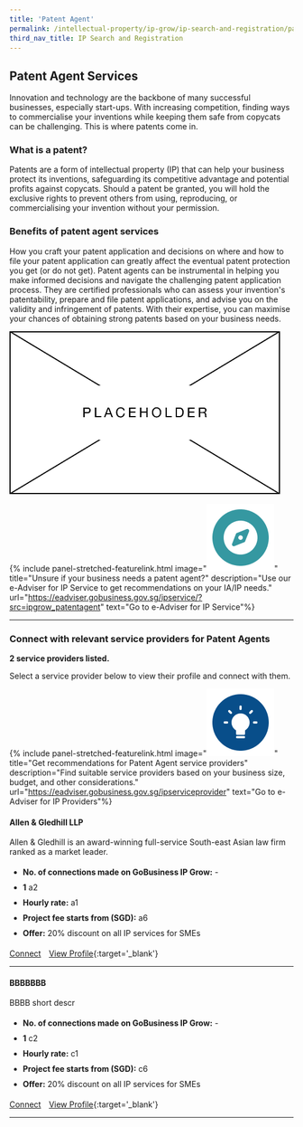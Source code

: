 ```yaml
---
title: 'Patent Agent'
permalink: /intellectual-property/ip-grow/ip-search-and-registration/patent-agent/
third_nav_title: IP Search and Registration
---
```


## Patent Agent Services

Innovation and technology are the backbone of many successful businesses, especially start-ups. With increasing competition, finding ways to commercialise your inventions while keeping them safe from copycats can be challenging. This is where patents come in. 

### What is a patent?

Patents are a form of intellectual property (IP) that can help your business protect its inventions, safeguarding its competitive advantage and potential profits against copycats. Should a patent be granted, you will hold the exclusive rights to prevent others from using, reproducing, or commercialising your invention without your permission.

### Benefits of patent agent services

How you craft your patent application and decisions on where and how to file your patent application can greatly affect the eventual patent protection you get (or do not get). 
Patent agents can be instrumental in helping you make informed decisions and navigate the challenging patent application process. They are certified professionals who can assess your invention's patentability, prepare and file patent applications, and advise you on the validity and infringement of patents. With their expertise, you can maximise your chances of obtaining strong patents based on your business needs.

<img src='/images/ipgrow/ipservices/PatentAgent.png' aria-hidden='true'>

{% include panel-stretched-featurelink.html image="<img src='/images/ipgrow/ipservices/ipgrow_licenceguide_icon.png' aria-hidden='true'>" title="Unsure if your business needs a patent agent?" description="Use our e-Adviser for IP Service to get recommendations on your IA/IP needs." url="https://eadviser.gobusiness.gov.sg/ipservice/?src=ipgrow_patentagent" text="Go to e-Adviser for IP Service"%}

---

### Connect with relevant service providers for Patent Agents


**2 service providers listed.**

Select a service provider below to view their profile and connect with them.

{% include panel-stretched-featurelink.html image="<img src='/images/ipgrow/ipservices/ipgrow_findspecificlicence_icon.png' aria-hidden='true'>" title="Get recommendations for Patent Agent service providers" description="Find suitable service providers based on your business size, budget, and other considerations." url="https://eadviser.gobusiness.gov.sg/ipserviceprovider" text="Go to e-Adviser for IP Providers"%}

#### Allen & Gledhill LLP

Allen & Gledhill is an award-winning full-service South-east Asian law firm ranked as a market leader.

<ul>
<li style='line-height: 27px; margin: 0px 0px !important'><b>No. of connections made on GoBusiness IP Grow:</b> -</li>
<li style='line-height: 27px; margin: 0px 0px !important'><b>1</b> a2</li>
<li style='line-height: 27px; margin: 0px 0px !important'><b>Hourly rate:</b> a1</li>
<li style='line-height: 27px; margin: 0px 0px !important'><b>Project fee starts from (SGD):</b> a6</li>
<li style='line-height: 27px; margin: 0px 0px !important'><b>Offer:</b> 20% discount on all IP services for SMEs</li>
</ul>

<a class='btn' href='https://www.gobusiness.gov.sg' target='_blank' rel='noopener'>Connect</a>&emsp;[View Profile](/intellectual-property/ip-grow/allen-gledhill-llp/){:target='_blank'}

---

#### BBBBBBB

BBBB short descr

<ul>
<li style='line-height: 27px; margin: 0px 0px !important'><b>No. of connections made on GoBusiness IP Grow:</b> -</li>
<li style='line-height: 27px; margin: 0px 0px !important'><b>1</b> c2</li>
<li style='line-height: 27px; margin: 0px 0px !important'><b>Hourly rate:</b> c1</li>
<li style='line-height: 27px; margin: 0px 0px !important'><b>Project fee starts from (SGD):</b> c6</li>
<li style='line-height: 27px; margin: 0px 0px !important'><b>Offer:</b> 20% discount on all IP services for SMEs</li>
</ul>

<a class='btn' href='https://www.gobusiness.gov.sg' target='_blank' rel='noopener'>Connect</a>&emsp;[View Profile](/intellectual-property/ip-grow/bbbbbbb/){:target='_blank'}

---

